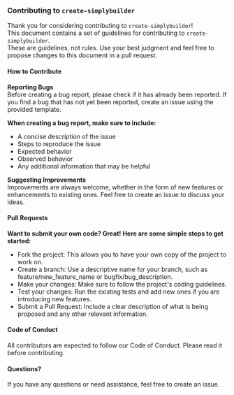 ### Contributing to `create-simplybuilder`
Thank you for considering contributing to `create-simplybuilder`!     
This document contains a set of guidelines for contributing to `create-simplybuilder`.      
These are guidelines, not rules. Use your best judgment and feel free to propose changes to this document in a pull request.



#### How to Contribute
**Reporting Bugs**     
Before creating a bug report, please check if it has already been reported. If you find a bug that has not yet been reported, create an issue using the provided template.

**When creating a bug report, make sure to include:**
- A concise description of the issue
- Steps to reproduce the issue
- Expected behavior
- Observed behavior
- Any additional information that may be helpful

**Suggesting Improvements**      
Improvements are always welcome, whether in the form of new features or enhancements to existing ones. Feel free to create an issue to discuss your ideas.

#### Pull Requests
**Want to submit your own code? Great! Here are some simple steps to get started:**

- Fork the project: This allows you to have your own copy of the project to work on.
- Create a branch: Use a descriptive name for your branch, such as feature/new_feature_name or bugfix/bug_description.
- Make your changes: Make sure to follow the project's coding guidelines.
- Test your changes: Run the existing tests and add new ones if you are introducing new features.
- Submit a Pull Request: Include a clear description of what is being proposed and any other relevant information.

#### Code of Conduct
All contributors are expected to follow our Code of Conduct. Please read it before contributing.

#### Questions?
If you have any questions or need assistance, feel free to create an issue.